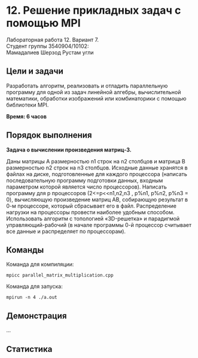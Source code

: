 # 12. Решение прикладных задач с помощью MPI
Лабораторная работа 12. Вариант 7.<br>
Студент группы 3540904/10102:<br>
Мамадалиев Шерзод Рустам угли

## Цели и задачи
Разработать алгоритм, реализовать и отладить параллельную программу для одной из задач линейной алгебры, 
вычислительной математики, обработки изображений или комбинаторики с помощью библиотеки MPI.

**Время: 6 часов**

## Порядок выполнения
**Задача о вычислении произведения матриц-3.**

Даны матрицы A размерностью n1 строк на n2 столбцов и матрица B размерностью n2 строк на n3 столбцов. Исходные данные хранятся в файлах на диске, подготовленные для каждого процессора (написать последовательную программу подготовки данных, входным параметром которой является число процессоров). Написать программу для p процессоров (2<=p<<n1,n2,n3 , p%n1, p%n2, p%n3 = 0), вычисляющую произведение матриц AB, собирающую результат в 0-м процессоре, который сбрасывает его в файл. Распределение нагрузки на процессоры провести наиболее удобным способом. Использовать алгоритм с топологией «3D-решетка» и парадигмой управляющий-рабочий (в начале программы 0-й процессор считывает все данные и распределяет по процессорам).

## Команды
Команда для компиляции:
```
mpicc parallel_matrix_multiplication.cpp
```

Команда для запуска:
```
mpirun -n 4 ./a.out
```

## Демонстрация
...

## Статистика
